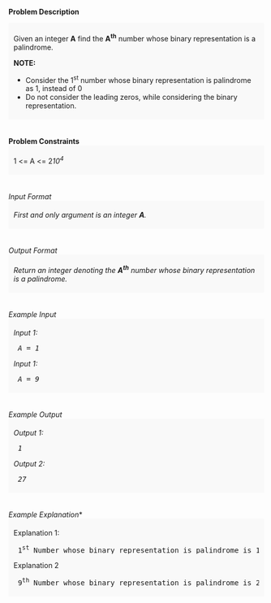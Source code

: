 <div class="markdown-content" id="problem-content">
<p><strong>Problem Description</strong><br/><div id="problem_description_markdown_content_value" style="background-color: #f9f9f9; padding: 5px 10px; "><p>Given an integer <strong>A</strong> find the <strong>A<sup>th</sup></strong> number whose binary representation is a palindrome.</p><p></p><p></p><p></p><p></p><p></p>
<p><strong>NOTE:</strong></p>
<ul>
<li> Consider the 1<sup>st</sup> number whose binary representation is palindrome as 1, instead of 0</li>
<li> Do not consider the leading zeros, while considering the binary representation.</li>
</ul>
<p></p>
<p></p>
<p></p>
<p></p>
<p></p></div><br/><br/><strong>Problem Constraints</strong><br/><div id="problem_constraints_markdown_content_value" style="background-color: #f9f9f9; padding: 5px 10px; "><p> 1 &lt;= A &lt;= 2<em>10<sup>4</sup></em></p></div><br/><br/><em>Input Format</em><em><br/><div id="input_format_markdown_content_value" style="background-color: #f9f9f9; padding: 5px 10px; "><p>First and only argument is an integer <strong>A</strong>.</p></div><br/><br/></em><em>Output Format</em><em><br/><div id="output_format_markdown_content_value" style="background-color: #f9f9f9; padding: 5px 10px; "><p>Return an integer denoting the <strong>A<sup>th</sup></strong> number whose binary representation is a palindrome.</p></div><br/><br/></em><em>Example Input</em><em><br/><div id="example_input_markdown_content_value" style="background-color: #f9f9f9; padding: 5px 10px; "><p>Input 1:</p><p></p><p></p><p></p><p></p><p></p>
<pre> A = 1
</pre>
<p>Input 1:</p>
<pre> A = 9
</pre>
<p></p>
<p></p>
<p></p>
<p></p>
<p></p></div><br/><br/></em><em>Example Output</em><em><br/><div id="example_output_markdown_content_value" style="background-color: #f9f9f9; padding: 5px 10px; "><p>Output 1:</p><p></p><p></p><p></p><p></p><p></p>
<pre> 1
</pre>
<p>Output 2:</p>
<pre> 27
</pre>
<p></p>
<p></p>
<p></p>
<p></p>
<p></p></div><br/><br/></em><em>Example Explanation</em>*<br/><div id="example_explanation_markdown_content_value" style="background-color: #f9f9f9; padding: 5px 10px; "><p>Explanation 1:</p><p></p><p></p><p></p><p></p><p></p>
<pre> 1<sup>st</sup> Number whose binary representation is palindrome is 1
</pre>
<p>Explanation 2</p>
<pre> 9<sup>th</sup> Number whose binary representation is palindrome is 27 (11011)
</pre>
<p></p>
<p></p>
<p></p>
<p></p>
<p></p></div><br/><br/></p>

</div>